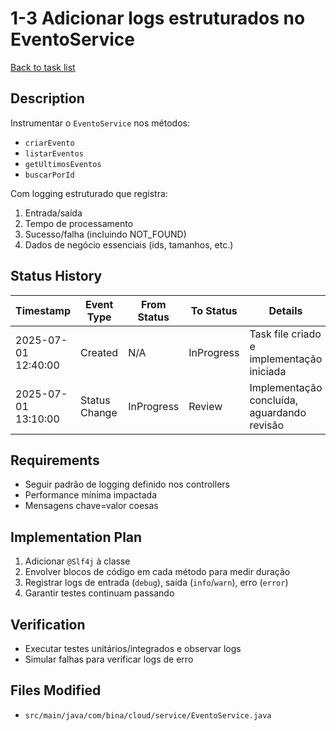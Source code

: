 # 1-3 Adicionar logs estruturados no EventoService

[Back to task list](mdc:tasks.md)

## Description
Instrumentar o `EventoService` nos métodos:
* `criarEvento`
* `listarEventos`
* `getUltimosEventos`
* `buscarPorId`

Com logging estruturado que registra:
1. Entrada/saída
2. Tempo de processamento
3. Sucesso/falha (incluindo NOT_FOUND)
4. Dados de negócio essenciais (ids, tamanhos, etc.)

## Status History
| Timestamp | Event Type | From Status | To Status | Details | User |
|-----------|------------|-------------|-----------|---------|------|
| 2025-07-01 12:40:00 | Created | N/A | InProgress | Task file criado e implementação iniciada | ai-agent |
| 2025-07-01 13:10:00 | Status Change | InProgress | Review | Implementação concluída, aguardando revisão | ai-agent |

## Requirements
* Seguir padrão de logging definido nos controllers
* Performance mínima impactada
* Mensagens chave=valor coesas

## Implementation Plan
1. Adicionar `@Slf4j` à classe
2. Envolver blocos de código em cada método para medir duração
3. Registrar logs de entrada (`debug`), saída (`info`/`warn`), erro (`error`)
4. Garantir testes continuam passando

## Verification
* Executar testes unitários/integrados e observar logs
* Simular falhas para verificar logs de erro

## Files Modified
* `src/main/java/com/bina/cloud/service/EventoService.java`